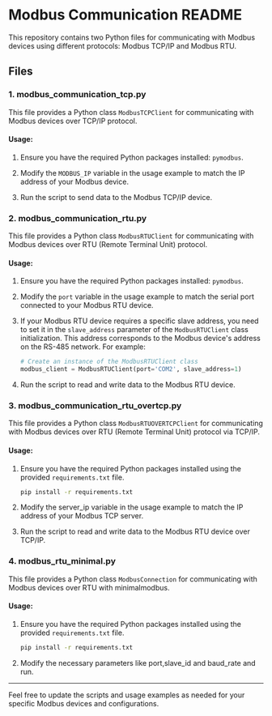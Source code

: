 # Modbus Communication README

This repository contains two Python files for communicating with Modbus devices using different protocols: Modbus TCP/IP and Modbus RTU.

## Files

### 1. modbus_communication_tcp.py

This file provides a Python class `ModbusTCPClient` for communicating with Modbus devices over TCP/IP protocol.

#### Usage:

1. Ensure you have the required Python packages installed: `pymodbus`.

2. Modify the `MODBUS_IP` variable in the usage example to match the IP address of your Modbus device.

3. Run the script to send data to the Modbus TCP/IP device.

### 2. modbus_communication_rtu.py

This file provides a Python class `ModbusRTUClient` for communicating with Modbus devices over RTU (Remote Terminal Unit) protocol.

#### Usage:

1. Ensure you have the required Python packages installed: `pymodbus`.

2. Modify the `port` variable in the usage example to match the serial port connected to your Modbus RTU device.

3. If your Modbus RTU device requires a specific slave address, you need to set it in the `slave_address` parameter of the `ModbusRTUClient` class initialization. This address corresponds to the Modbus device's address on the RS-485 network. For example:
   
    ```python
    # Create an instance of the ModbusRTUClient class
    modbus_client = ModbusRTUClient(port='COM2', slave_address=1)
    ```

4. Run the script to read and write data to the Modbus RTU device.
### 3. modbus_communication_rtu_overtcp.py

This file provides a Python class `ModbusRTUOVERTCPClient` for communicating with Modbus devices over RTU (Remote Terminal Unit) protocol via TCP/IP.

#### Usage:

1. Ensure you have the required Python packages installed using the provided `requirements.txt` file.

   ```bash
   pip install -r requirements.txt
2. Modify the server_ip variable in the usage example to match the IP address of your Modbus TCP server.
3. Run the script to read and write data to the Modbus RTU device over TCP/IP.

### 4. modbus_rtu_minimal.py

This file provides a Python class `ModbusConnection` for communicating with Modbus devices over RTU with minimalmodbus.

#### Usage:

1. Ensure you have the required Python packages installed using the provided `requirements.txt` file.

   ```bash
   pip install -r requirements.txt
2. Modify the necessary parameters like port,slave_id and baud_rate and run.
---

Feel free to update the scripts and usage examples as needed for your specific Modbus devices and configurations.

